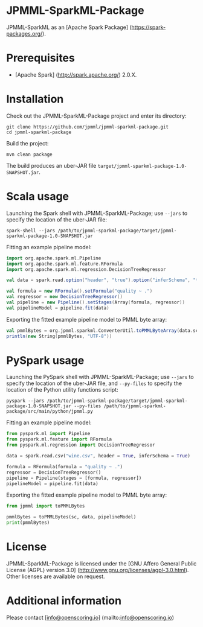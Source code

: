 JPMML-SparkML-Package
=====================

JPMML-SparkML as an [Apache Spark Package] (https://spark-packages.org/).

# Prerequisites #

* [Apache Spark] (http://spark.apache.org/) 2.0.X.

# Installation #

Check out the JPMML-SparkML-Package project and enter its directory:
```
git clone https://github.com/jpmml/jpmml-sparkml-package.git
cd jpmml-sparkml-package
```

Build the project:
```
mvn clean package
```

The build produces an uber-JAR file `target/jpmml-sparkml-package-1.0-SNAPSHOT.jar`.

# Scala usage #

Launching the Spark shell with JPMML-SparkML-Package; use `--jars` to specify the location of the uber-JAR file:
```
spark-shell --jars /path/to/jpmml-sparkml-package/target/jpmml-sparkml-package-1.0-SNAPSHOT.jar 
```

Fitting an example pipeline model:
```scala
import org.apache.spark.ml.Pipeline
import org.apache.spark.ml.feature.RFormula
import org.apache.spark.ml.regression.DecisionTreeRegressor

val data = spark.read.option("header", "true").option("inferSchema", "true").csv("wine.csv")

val formula = new RFormula().setFormula("quality ~ .")
val regressor = new DecisionTreeRegressor()
val pipeline = new Pipeline().setStages(Array(formula, regressor))
val pipelineModel = pipeline.fit(data)
```

Exporting the fitted example pipeline model to PMML byte array:
```scala
val pmmlBytes = org.jpmml.sparkml.ConverterUtil.toPMMLByteArray(data.schema, pipelineModel)
println(new String(pmmlBytes, "UTF-8"))
```

# PySpark usage #

Launching the PySpark shell with JPMML-SparkML-Package; use `--jars` to specify the location of the uber-JAR file, and `--py-files` to specify the location of the Python utility functions script:
```
pyspark --jars /path/to/jpmml-sparkml-package/target/jpmml-sparkml-package-1.0-SNAPSHOT.jar --py-files /path/to/jpmml-sparkml-package/src/main/python/jpmml.py
```

Fitting an example pipeline model:
```python
from pyspark.ml import Pipeline
from pyspark.ml.feature import RFormula
from pyspark.ml.regression import DecisionTreeRegressor

data = spark.read.csv("wine.csv", header = True, inferSchema = True)

formula = RFormula(formula = "quality ~ .")
regressor = DecisionTreeRegressor()
pipeline = Pipeline(stages = [formula, regressor])
pipelineModel = pipeline.fit(data)
```

Exporting the fitted example pipeline model to PMML byte array:
```python
from jpmml import toPMMLBytes

pmmlBytes = toPMMLBytes(sc, data, pipelineModel)
print(pmmlBytes)
```

# License #

JPMML-SparkML-Package is licensed under the [GNU Affero General Public License (AGPL) version 3.0] (http://www.gnu.org/licenses/agpl-3.0.html). Other licenses are available on request.

# Additional information #

Please contact [info@openscoring.io] (mailto:info@openscoring.io)
